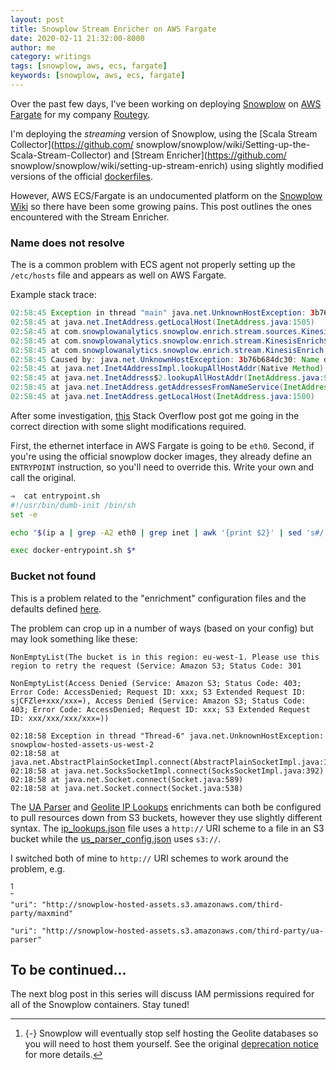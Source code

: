 ```yaml
---
layout: post
title: Snowplow Stream Enricher on AWS Fargate
date: 2020-02-11 21:32:00-8000
author: me
category: writings
tags: [snowplow, aws, ecs, fargate]
keywords: [snowplow, aws, ecs, fargate]
---
```


Over the past few days, I've been working on deploying [Snowplow](https://github.com/snowplow/snowplow) on [AWS Fargate](https://aws.amazon.com/fargate/) for my company [Routegy](https://routegy.com).

I'm deploying the _streaming_ version of Snowplow, using the [Scala Stream Collector](https://github.com/ snowplow/snowplow/wiki/Setting-up-the-Scala-Stream-Collector) and [Stream Enricher](https://github.com/ snowplow/snowplow/wiki/setting-up-stream-enrich) using slightly modified versions of the official [dockerfiles](https://github.com/snowplow/snowplow-docker).

However, AWS ECS/Fargate is an undocumented platform on the [Snowplow Wiki](https://github.com/snowplow/snowplow) so there have been some growing pains. This post outlines the ones encountered with the Stream Enricher.

### Name does not resolve

The is a common problem with ECS agent not properly setting up the `/etc/hosts` file and appears as well on AWS Fargate.

Example stack trace:

```java
02:58:45 Exception in thread "main" java.net.UnknownHostException: 3b76b684dc30: 3b76b684dc30: Name does not resolve
02:58:45 at java.net.InetAddress.getLocalHost(InetAddress.java:1505)
02:58:45 at com.snowplowanalytics.snowplow.enrich.stream.sources.KinesisSource.run(KinesisSource.scala:117)
02:58:45 at com.snowplowanalytics.snowplow.enrich.stream.KinesisEnrich$.main(KinesisEnrich.scala:81)
02:58:45 at com.snowplowanalytics.snowplow.enrich.stream.KinesisEnrich.main(KinesisEnrich.scala)
02:58:45 Caused by: java.net.UnknownHostException: 3b76b684dc30: Name does not resolve
02:58:45 at java.net.Inet4AddressImpl.lookupAllHostAddr(Native Method)
02:58:45 at java.net.InetAddress$2.lookupAllHostAddr(InetAddress.java:928)
02:58:45 at java.net.InetAddress.getAddressesFromNameService(InetAddress.java:1323)
02:58:45 at java.net.InetAddress.getLocalHost(InetAddress.java:1500)
```

After some investigation, [this](https://stackoverflow.com/questions/49592709/aws-fargate-hostname-not-doable) Stack Overflow post got me going in the correct direction with some slight modifications required.

First, the ethernet interface in AWS Fargate is going to be `eth0`.
Second, if you're using the official snowplow docker images, they already define an `ENTRYPOINT` instruction, so you'll need to override this. Write your own and call the original.

```bash
⇒  cat entrypoint.sh
#!/usr/bin/dumb-init /bin/sh
set -e

echo "$(ip a | grep -A2 eth0 | grep inet | awk '{print $2}' | sed 's#/.*##g' ) $(hostname)" >> /etc/hosts

exec docker-entrypoint.sh $*
```

### Bucket not found

This is a problem related to the "enrichment" configuration files and the defaults defined [here](https://github.com/snowplow/snowplow/tree/master/3-enrich/config/enrichments/).

The problem can crop up in a number of ways (based on your config) but may look something like these:

```
NonEmptyList(The bucket is in this region: eu-west-1. Please use this region to retry the request (Service: Amazon S3; Status Code: 301

NonEmptyList(Access Denied (Service: Amazon S3; Status Code: 403; Error Code: AccessDenied; Request ID: xxx; S3 Extended Request ID: sjCFZle+xxx/xxx=), Access Denied (Service: Amazon S3; Status Code: 403; Error Code: AccessDenied; Request ID: xxx; S3 Extended Request ID: xxx/xxx/xxx/xxx=))

02:18:58 Exception in thread "Thread-6" java.net.UnknownHostException: snowplow-hosted-assets-us-west-2
02:18:58 at java.net.AbstractPlainSocketImpl.connect(AbstractPlainSocketImpl.java:184)
02:18:58 at java.net.SocksSocketImpl.connect(SocksSocketImpl.java:392)
02:18:58 at java.net.Socket.connect(Socket.java:589)
02:18:58 at java.net.Socket.connect(Socket.java:538)
```

The [UA Parser](https://github.com/snowplow/snowplow/wiki/ua-parser-enrichment) and [Geolite IP Lookups](https://github.com/snowplow/snowplow/wiki/IP-lookups-enrichment) enrichments can both be configured to pull resources down from S3 buckets, however they use slightly different syntax. The [ip_lookups.json](https://github.com/snowplow/snowplow/blob/master/3-enrich/config/enrichments/ip_lookups.json) file uses a `http://` URI scheme to a file in an S3 bucket while the [us_parser_config.json](https://github.com/snowplow/snowplow/blob/master/3-enrich/config/enrichments/ua_parser_config.json) uses `s3://`.

I switched both of mine to `http://` URI schemes to work around the problem, e.g.

[^self-hosted]

```
"uri": "http://snowplow-hosted-assets.s3.amazonaws.com/third-party/maxmind"

"uri": "http://snowplow-hosted-assets.s3.amazonaws.com/third-party/ua-parser"
```

[^self-hosted]: {-}
    Snowplow will eventually stop self hosting the Geolite databases so you will need to host them yourself. See the original [deprecation notice](https://discourse.snowplowanalytics.com/t/deprecation-notice-snowplow-will-stop-hosting-the-maxmind-geolite2-database-on-behalf-of-users/3468) for more details.

## To be continued...

The next blog post in this series will discuss IAM permissions required for all of the Snowplow containers. Stay tuned!
